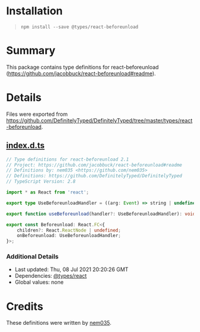 # Installation
> `npm install --save @types/react-beforeunload`

# Summary
This package contains type definitions for react-beforeunload (https://github.com/jacobbuck/react-beforeunload#readme).

# Details
Files were exported from https://github.com/DefinitelyTyped/DefinitelyTyped/tree/master/types/react-beforeunload.
## [index.d.ts](https://github.com/DefinitelyTyped/DefinitelyTyped/tree/master/types/react-beforeunload/index.d.ts)
````ts
// Type definitions for react-beforeunload 2.1
// Project: https://github.com/jacobbuck/react-beforeunload#readme
// Definitions by: nem035 <https://github.com/nem035>
// Definitions: https://github.com/DefinitelyTyped/DefinitelyTyped
// TypeScript Version: 2.8

import * as React from 'react';

export type UseBeforeunloadHandler = ((arg: Event) => string | undefined) | ((arg: Event) => void);

export function useBeforeunload(handler?: UseBeforeunloadHandler): void;

export const Beforeunload: React.FC<{
    children?: React.ReactNode | undefined;
    onBeforeunload: UseBeforeunloadHandler;
}>;

````

### Additional Details
 * Last updated: Thu, 08 Jul 2021 20:20:26 GMT
 * Dependencies: [@types/react](https://npmjs.com/package/@types/react)
 * Global values: none

# Credits
These definitions were written by [nem035](https://github.com/nem035).

